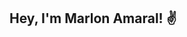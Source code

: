 <!DOCTYPE html>
<html lang="pt-br">
<head>
    <meta charset="UTF-8">
    <meta http-equiv="X-UA-Compatible" content="IE=edge">
    <meta name="viewport" content="width=device-width, initial-scale=1.0">
    <h2> Hey, I'm Marlon Amaral! &#x270C </h2>
</head>
<body>
   
</body>
</html>
